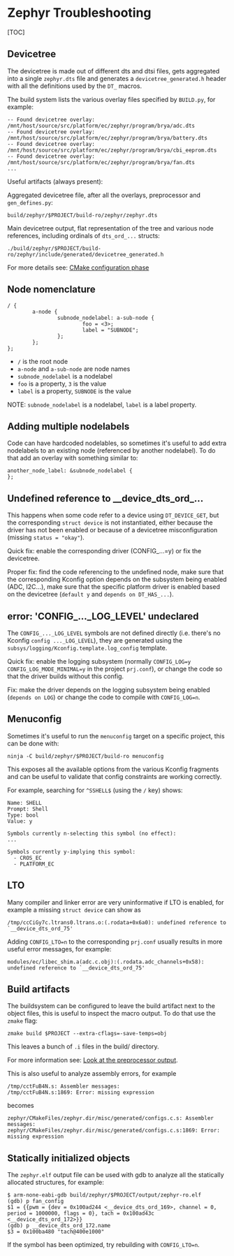 # Zephyr Troubleshooting

[TOC]

## Devicetree

The devicetree is made out of different dts and dtsi files, gets aggregated
into a single `zephyr.dts` file and generates a `devicetree_generated.h` header
with all the definitions used by the `DT_` macros.

The build system lists the various overlay files specified by `BUILD.py`, for
example:

```
-- Found devicetree overlay: /mnt/host/source/src/platform/ec/zephyr/program/brya/adc.dts
-- Found devicetree overlay: /mnt/host/source/src/platform/ec/zephyr/program/brya/battery.dts
-- Found devicetree overlay: /mnt/host/source/src/platform/ec/zephyr/program/brya/cbi_eeprom.dts
-- Found devicetree overlay: /mnt/host/source/src/platform/ec/zephyr/program/brya/fan.dts
...
```

Useful artifacts (always present):

Aggregated devicetree file, after all the overlays, preprocessor and
`gen_defines.py`:

```
build/zephyr/$PROJECT/build-ro/zephyr/zephyr.dts
```

Main devicetree output, flat representation of the tree and various node
references, including ordinals of `dts_ord_...` structs:

```
./build/zephyr/$PROJECT/build-ro/zephyr/include/generated/devicetree_generated.h
```

For more details see: [CMake configuration phase](https://docs.zephyrproject.org/latest/build/cmake/index.html?highlight=gen_defines%20py#configuration-phase)

## Node nomenclature

```
/ {
        a-node {
                subnode_nodelabel: a-sub-node {
                        foo = <3>;
                        label = "SUBNODE";
                };
        };
};
```

- `/` is the root node
- `a-node` and `a-sub-node` are node names
- `subnode_nodelabel` is a nodelabel
- `foo` is a property, `3` is the value
- `label` is a property, `SUBNODE` is the value

NOTE: `subnode_nodelabel` is a nodelabel, `label` is a label property.

## Adding multiple nodelabels

Code can have hardcoded nodelables, so sometimes it's useful to add extra
nodelabels to an existing node (referenced by another nodelabel). To do that
add an overlay with something similar to:

```
another_node_label: &subnode_nodelabel {
};
```

## Undefined reference to \_\_device\_dts\_ord\_...

This happens when some code refer to a device using `DT_DEVICE_GET`, but the
corresponding `struct device` is not instantiated, either because the driver
has not been enabled or because of a devicetree misconfiguration (missing
`status = "okay"`).

Quick fix: enable the corresponding driver (CONFIG_...=y) or fix the devicetree.

Proper fix: find the code referencing to the undefined node, make sure that the
corresponding Kconfig option depends on the subsystem being enabled (ADC,
I2C...), make sure that the specific platform driver is enabled based on the
devicetree (`default y` and `depends on DT_HAS_...`).

## error: 'CONFIG_..._LOG_LEVEL' undeclared

The `CONFIG_..._LOG_LEVEL` symbols are not defined directly (i.e. there's no
Kconfig `config ..._LOG_LEVEL`), they are generated using the
`subsys/logging/Kconfig.template.log_config` template.

Quick fix: enable the logging subsystem (normally `CONFIG_LOG=y`
`CONFIG_LOG_MODE_MINIMAL=y` in the project `prj.conf`), or change the code so
that the driver builds without this config.

Fix: make the driver depends on the logging subsystem being enabled (`depends
on LOG`) or change the code to compile with `CONFIG_LOG=n`.

## Menuconfig

Sometimes it's useful to run the `menuconfig` target on a specific project,
this can be done with:

```
ninja -C build/zephyr/$PROJECT/build-ro menuconfig
```

This exposes all the available options from the various Kconfig fragments and
can be useful to validate that config constraints are working correctly.

For example, searching for `^SSHELL$` (using the `/` key) shows:

```
Name: SHELL
Prompt: Shell
Type: bool
Value: y

Symbols currently n-selecting this symbol (no effect):
...

Symbols currently y-implying this symbol:
  - CROS_EC
  - PLATFORM_EC
```

## LTO

Many compiler and linker error are very uninformative if LTO is enabled, for
example a missing `struct device` can show as

```
/tmp/ccCiGy7c.ltrans0.ltrans.o:(.rodata+0x6a0): undefined reference to `__device_dts_ord_75'
```

Adding `CONFIG_LTO=n` to the corresponding `prj.conf` usually results in more
useful error messages, for example:

```
modules/ec/libec_shim.a(adc.c.obj):(.rodata.adc_channels+0x58): undefined reference to `__device_dts_ord_75'
```

## Build artifacts

The buildsystem can be configured to leave the build artifact next to the
object files, this is useful to inspect the macro output. To do that use the
`zmake` flag:

```
zmake build $PROJECT --extra-cflags=-save-temps=obj
```

This leaves a bunch of `.i` files in the build/ directory.

For more information see: [Look at the preprocessor output](https://docs.zephyrproject.org/latest/build/dts/troubleshooting.html?highlight=save%20temps#look-at-the-preprocessor-output).

This is also useful to analyze assembly errors, for example

```
/tmp/cctFuB4N.s: Assembler messages:
/tmp/cctFuB4N.s:1869: Error: missing expression
```

becomes

```
zephyr/CMakeFiles/zephyr.dir/misc/generated/configs.c.s: Assembler messages:
zephyr/CMakeFiles/zephyr.dir/misc/generated/configs.c.s:1869: Error: missing expression
```

## Statically initialized objects

The `zephyr.elf` output file can be used with gdb to analyze all the statically
allocated structures, for example:

```
$ arm-none-eabi-gdb build/zephyr/$PROJECT/output/zephyr-ro.elf
(gdb) p fan_config
$1 = {{pwm = {dev = 0x100ad244 <__device_dts_ord_169>, channel = 0, period = 1000000, flags = 0}, tach = 0x100ad43c <__device_dts_ord_172>}}
(gdb) p __device_dts_ord_172.name
$3 = 0x100ba480 "tach@400e1000"
```

If the symbol has been optimized, try rebuilding with `CONFIG_LTO=n`.
